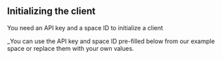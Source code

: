## Initializing the client

You need an API key and a space ID to initialize a client

_You can use the API key and space ID pre-filled below from our example space or replace them with your own values.
